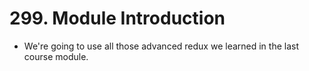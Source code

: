 # 299. Module Introduction
- We're going to use all those advanced redux we learned in the last course module. 